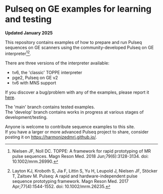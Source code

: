 # Pulseq on GE examples for learning and testing

**Updated January 2025**

This repository contains examples of how to prepare and run Pulseq sequences
on GE scanners using the community-developed Pulseq on GE interpreter[^1][^2].

There are three versions of the interpreter available:
* tv6, the 'classic' TOPPE interpreter
* pge2, Pulseq on GE v2
* tv6 with MNS support

If you discover a bug/problem with any of the examples, 
please report it [here](https://github.com/HarmonizedMRI/SequenceExamples-GE/issues).

The 'main' branch contains tested examples.  
The 'develop' branch contains works in progress at various stages of development/testing.

Anyone is welcome to contribute sequence examples to this site.  
If you have a larger or more advanced Pulseq project to share, consider posting it on
https://harmonizedmri.github.io/.

[^1]: Nielsen JF, Noll DC. TOPPE: A framework for rapid prototyping of MR pulse sequences. Magn Reson Med. 2018 Jun;79(6):3128-3134. doi: 10.1002/mrm.26990.  

[^2]: Layton KJ, Kroboth S, Jia F, Littin S, Yu H, Leupold J, Nielsen JF, Stöcker T, Zaitsev M. Pulseq: A rapid and hardware-independent pulse sequence prototyping framework. Magn Reson Med. 2017 Apr;77(4):1544-1552. doi: 10.1002/mrm.26235.

